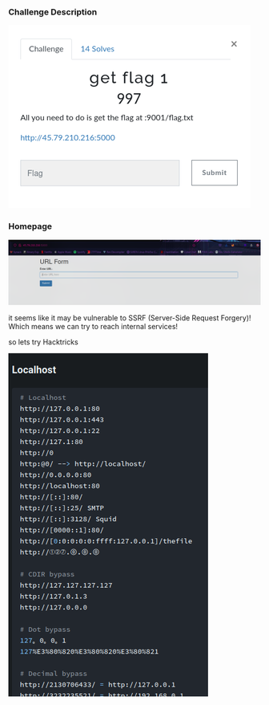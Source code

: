 ### Challenge Description

![](../images/web1.png)

### Homepage

![](../images/web3.png)

it seems like it may be vulnerable to SSRF (Server-Side Request Forgery)! Which means we can try to reach internal services!

so lets try Hacktricks

![](../images/hack.png)

